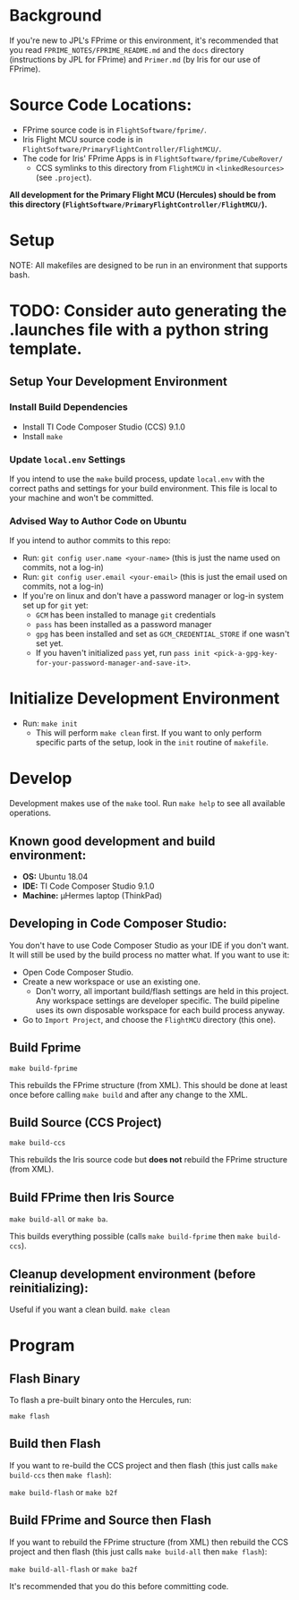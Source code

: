# Background
If you're new to JPL's FPrime or this environment, it's recommended that you read `FPRIME_NOTES/FPRIME_README.md` and the `docs` directory (instructions by JPL for FPrime) and `Primer.md` (by Iris for our use of FPrime).

# Source Code Locations:
- FPrime source code is in `FlightSoftware/fprime/`.
- Iris Flight MCU source code is in `FlightSoftware/PrimaryFlightController/FlightMCU/`.
- The code for Iris' FPrime Apps is in `FlightSoftware/fprime/CubeRover/`
  - CCS symlinks to this directory from `FlightMCU` in `<linkedResources>` (see `.project`).

**All development for the Primary Flight MCU (Hercules) should be from this directory (`FlightSoftware/PrimaryFlightController/FlightMCU/`).**

# **Setup**
NOTE: All makefiles are designed to be run in an environment that supports bash.

# TODO: Consider auto generating the .launches file with a python string template.

## **Setup Your Development Environment**

### **Install Build Dependencies**

- Install TI Code Composer Studio (CCS) 9.1.0
- Install `make`

### **Update `local.env` Settings**
If you intend to use the `make` build process, update `local.env` with the correct paths and settings for your build environment. This file is local to your machine and won't be committed.

### **Advised Way to Author Code on Ubuntu**
If you intend to author commits to this repo:
- Run: `git config user.name <your-name>` (this is just the name used on commits, not a log-in)
- Run: `git config user.email <your-email>` (this is just the email used on commits, not a log-in)
- If you're on linux and don't have a password manager or log-in system set up for `git` yet:
    - `GCM` has been installed to manage `git` credentials
    - `pass` has been installed as a password manager
    - `gpg` has been installed and set as `GCM_CREDENTIAL_STORE` if one wasn't set yet.
    - If you haven't initialized `pass` yet, run `pass init <pick-a-gpg-key-for-your-password-manager-and-save-it>`.

# **Initialize Development Environment**
- Run: `make init`
    - This will perform `make clean` first. If you want to only perform specific parts of the setup, look in the `init` routine of `makefile`.

# **Develop**

Development makes use of the `make` tool. Run `make help` to see all available operations.

## Known good development and build environment:

- **OS:** Ubuntu 18.04
- **IDE:** TI Code Composer Studio 9.1.0
- **Machine:** µHermes laptop (ThinkPad)

## Developing in Code Composer Studio:
You don't have to use Code Composer Studio as your IDE if you don't want.
It will still be used by the build process no matter what. If you want to use it:

- Open Code Composer Studio.
- Create a new workspace or use an existing one.
    - Don't worry, all important build/flash settings are held in this project. Any workspace settings are developer specific. The build pipeline uses its own disposable workspace for each build process anyway.
- Go to `Import Project`, and choose the `FlightMCU` directory (this one).

## **Build Fprime**
`make build-fprime`

This rebuilds the FPrime structure (from XML). This should be done at least once before calling `make build` and after any change to the XML.

## **Build Source (CCS Project)**
`make build-ccs`

This rebuilds the Iris source code but **does not** rebuild the FPrime structure (from XML).

## **Build FPrime then Iris Source**
`make build-all` or `make ba`.

This builds everything possible (calls `make build-fprime` then `make build-ccs`).

## Cleanup development environment (before reinitializing):
Useful if you want a clean build.
`make clean`

# **Program**

## **Flash Binary**
To flash a pre-built binary onto the Hercules, run:

`make flash`

## **Build then Flash**
If you want to re-build the CCS project and then flash (this just calls `make build-ccs` then `make flash`):

`make build-flash` or `make b2f`

## **Build FPrime and Source then Flash**
If you want to rebuild the FPrime structure (from XML) then rebuild the CCS project and then flash (this just calls `make build-all` then `make flash`):

`make build-all-flash` or `make ba2f`

It's recommended that you do this before committing code.